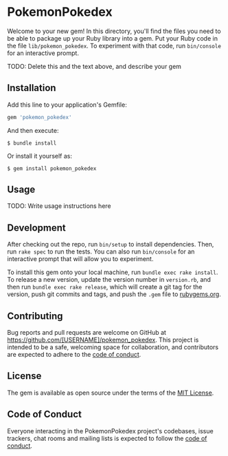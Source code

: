 # PokemonPokedex

Welcome to your new gem! In this directory, you'll find the files you need to be able to package up your Ruby library into a gem. Put your Ruby code in the file `lib/pokemon_pokedex`. To experiment with that code, run `bin/console` for an interactive prompt.

TODO: Delete this and the text above, and describe your gem

## Installation

Add this line to your application's Gemfile:

```ruby
gem 'pokemon_pokedex'
```

And then execute:

    $ bundle install

Or install it yourself as:

    $ gem install pokemon_pokedex

## Usage

TODO: Write usage instructions here

## Development

After checking out the repo, run `bin/setup` to install dependencies. Then, run `rake spec` to run the tests. You can also run `bin/console` for an interactive prompt that will allow you to experiment.

To install this gem onto your local machine, run `bundle exec rake install`. To release a new version, update the version number in `version.rb`, and then run `bundle exec rake release`, which will create a git tag for the version, push git commits and tags, and push the `.gem` file to [rubygems.org](https://rubygems.org).

## Contributing

Bug reports and pull requests are welcome on GitHub at https://github.com/[USERNAME]/pokemon_pokedex. This project is intended to be a safe, welcoming space for collaboration, and contributors are expected to adhere to the [code of conduct](https://github.com/[USERNAME]/pokemon_pokedex/blob/master/CODE_OF_CONDUCT.md).


## License

The gem is available as open source under the terms of the [MIT License](https://opensource.org/licenses/MIT).

## Code of Conduct

Everyone interacting in the PokemonPokedex project's codebases, issue trackers, chat rooms and mailing lists is expected to follow the [code of conduct](https://github.com/[USERNAME]/pokemon_pokedex/blob/master/CODE_OF_CONDUCT.md).
